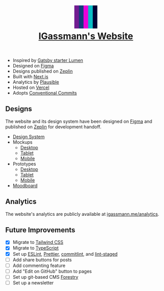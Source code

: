 <h1 align="center">
  <a href="https://igassmann.me/">
    <img alt="Igor Gassmann" title="Igor Gassmann" src="https://github.com/IGassmann/personal-website/blob/main/public/icon.png" height="72" width="72">
    <br>
    IGassmann's Website
  </a>
</h1>
<br>

- Inspired by [Gatsby starter Lumen](https://github.com/alxshelepenok/gatsby-starter-lumen)
- Designed on [Figma](https://www.figma.com/file/dBF5UcvvdzhuzEd4ZYTgux/Personal-Website)
- Designs published on [Zeplin](https://scene.zeplin.io/project/605ca4ee92a33101a2c90ac4)
- Built with [Next.js](https://nextjs.org/)
- Analytics by [Plausible](https://plausible.io/)
- Hosted on [Vercel](https://vercel.com/)
- Adopts [Conventional Commits](https://www.conventionalcommits.org/)

## Designs

The website and its design system have been designed on [Figma](https://figma.com/) and published on
[Zeplin](https://zeplin.io/) for development handoff.

- [Design System](https://www.figma.com/file/dBF5UcvvdzhuzEd4ZYTgux/?node-id=65%3A0)
- Mockups
  - [Desktop](https://www.figma.com/file/dBF5UcvvdzhuzEd4ZYTgux/?node-id=0%3A1)
  - [Tablet](https://www.figma.com/file/dBF5UcvvdzhuzEd4ZYTgux/?node-id=78%3A139)
  - [Mobile](https://www.figma.com/file/dBF5UcvvdzhuzEd4ZYTgux/?node-id=78%3A140)
- Prototypes
  - [Desktop](https://www.figma.com/proto/dBF5UcvvdzhuzEd4ZYTgux/Personal-Website?node-id=2%3A2&viewport=-238%2C360%2C0.2330128252506256&scaling=min-zoom&page-id=0%3A1)
  - [Tablet](https://www.figma.com/proto/dBF5UcvvdzhuzEd4ZYTgux/Personal-Website?node-id=129%3A0&viewport=-217%2C275%2C0.1537463515996933&scaling=scale-down&page-id=78%3A139)
  - [Mobile](https://www.figma.com/proto/dBF5UcvvdzhuzEd4ZYTgux/Personal-Website?node-id=78%3A327&viewport=-893%2C509%2C0.2890481948852539&scaling=scale-down&page-id=78%3A140)
- [Moodboard](https://www.figma.com/file/dBF5UcvvdzhuzEd4ZYTgux/?node-id=270%3A12)

## Analytics

The website's analytics are publicly available at
[igassmann.me/analytics](https://igassmann.me/analytics).

## Future Improvements

- [x] Migrate to [Tailwind CSS](https://tailwindcss.com/)
- [x] Migrate to [TypeScript](https://www.typescriptlang.org/)
- [x] Set up [ESLint](https://eslint.org/), [Prettier](https://prettier.io/),
      [commitlint](https://commitlint.js.org/#/), and
      [lint-staged](https://github.com/okonet/lint-staged)
- [ ] Add share buttons for posts
- [ ] Add commenting feature
- [ ] Add "Edit on GitHub" button to pages
- [ ] Set up git-based CMS [Forestry](https://forestry.io/)
- [ ] Set up a newsletter
